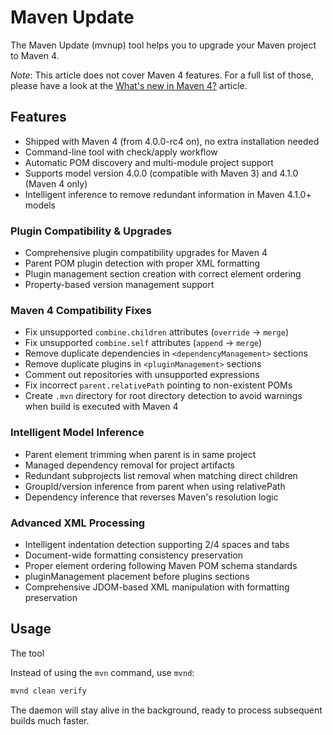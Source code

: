 # Maven Update

<!--
Licensed to the Apache Software Foundation (ASF) under one
or more contributor license agreements.  See the NOTICE file
distributed with this work for additional information
regarding copyright ownership.  The ASF licenses this file
to you under the Apache License, Version 2.0 (the
"License"); you may not use this file except in compliance
with the License.  You may obtain a copy of the License at

http://www.apache.org/licenses/LICENSE-2.0

Unless required by applicable law or agreed to in writing,
software distributed under the License is distributed on an
"AS IS" BASIS, WITHOUT WARRANTIES OR CONDITIONS OF ANY
KIND, either express or implied.  See the License for the
specific language governing permissions and limitations
under the License.
-->

The Maven Update (mvnup) tool helps you to upgrade your Maven project to Maven 4.

<!--MACRO{toc|fromDepth=2}-->

*Note*: This article does not cover Maven 4 features.
For a full list of those, please have a look at the [What's new in Maven 4?](./whatsnewinmaven4.html) article.

## Features
 
- Shipped with Maven 4 (from 4.0.0-rc4 on), no extra installation needed
- Command-line tool with check/apply workflow
- Automatic POM discovery and multi-module project support
- Supports model version 4.0.0 (compatible with Maven 3) and 4.1.0 (Maven 4 only)
- Intelligent inference to remove redundant information in Maven 4.1.0+ models

### Plugin Compatibility & Upgrades
 
- Comprehensive plugin compatibility upgrades for Maven 4
- Parent POM plugin detection with proper XML formatting
- Plugin management section creation with correct element ordering
- Property-based version management support

### Maven 4 Compatibility Fixes

- Fix unsupported `combine.children` attributes (`override` → `merge`)
- Fix unsupported `combine.self` attributes (`append` → `merge`)
- Remove duplicate dependencies in `<dependencyManagement>` sections
- Remove duplicate plugins in `<pluginManagement>` sections
- Comment out repositories with unsupported expressions
- Fix incorrect `parent.relativePath` pointing to non-existent POMs
- Create `.mvn` directory for root directory detection to avoid warnings when build is executed with Maven 4

### Intelligent Model Inference

- Parent element trimming when parent is in same project
- Managed dependency removal for project artifacts
- Redundant subprojects list removal when matching direct children
- GroupId/version inference from parent when using relativePath
- Dependency inference that reverses Maven's resolution logic

### Advanced XML Processing

- Intelligent indentation detection supporting 2/4 spaces and tabs
- Document-wide formatting consistency preservation
- Proper element ordering following Maven POM schema standards
- pluginManagement placement before plugins sections
- Comprehensive JDOM-based XML manipulation with formatting preservation


## Usage

The tool 


Instead of using the `mvn` command, use `mvnd`:

```bash
mvnd clean verify
```

The daemon will stay alive in the background, ready to process subsequent builds much faster.






